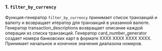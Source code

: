 ### 1. `filter_by_currency`
Функция-генератор `filter_by_currency` принимает список транзакций и валюту и возвращает итератор для транзакций в указанной валюте.
Генератор transaction_descriptions возвращает описание каждой операции из списка транзакций.
Генератор card_number_generator создает номера банковских карт в формате XXXX XXXX XXXX XXXX. Принимает начальное и конечное значения диапазона номеров.
